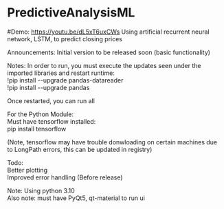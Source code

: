 # PredictiveAnalysisML <br />
#Demo: https://youtu.be/dL5xT6uxCWs
Using artificial recurrent neural network, LSTM, to predict closing prices <br />

Announcements:
Initial version to be released soon (basic functionality)

Notes: In order to run, you must execute the updates seen under the imported libraries and restart runtime: <br />
!pip install --upgrade pandas-datareader <br />
!pip install --upgrade pandas <br />

Once restarted, you can run all

For the Python Module: <br />
Must have tensorflow installed: <br />
pip install tensorflow <br />

(Note, tensorflow may have trouble donwloading on certain machines due to LongPath errors, this can be updated in registry) <br />

Todo: <br />
Better plotting <br />
Improved error handling (Before release) <br />

Note: Using python 3.10 <br />
Also note: must have PyQt5, qt-material to run ui <br />
